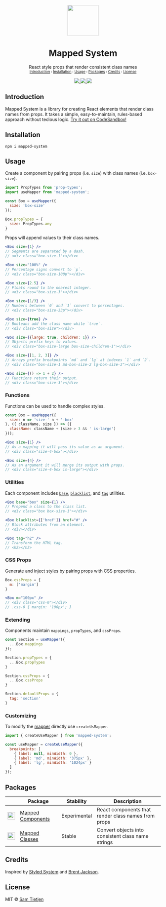 <div align="center">
  <img src="https://tietjeninteractive.com/projects/mapped-system/mapped-system.svg" width="100px" />
</div>

<h1 align="center">Mapped System</h1>

<p align="center">React style props that render consistent class names<br/>
<sub><a href="#Introduction">Introduction</a> : <a href="#Installation">Installation</a> : <a href="#Usage">Usage</a> : <a href="#Packages">Packages</a> : <a href="#Credits">Credits</a> : <a href="#License">License</a></sub></p>

<div align="center">
  <a href="https://www.npmjs.com/package/@samtietjen/mapped-system">
    <img src="https://img.shields.io/badge/npm-v0.3.0-black.svg">
  </a>
  <a href="https://nodejs.org/api/documentation.html#documentation_stability_index">
    <img src="https://img.shields.io/badge/stability-experimental-black.svg">
  </a>
  <a href="https://opensource.org/licenses/MIT">
    <img src="https://img.shields.io/badge/license-MIT-black.svg">
  </a>
</div>

## Introduction
Mapped System is a library for creating React elements that render class names from props. It takes a simple, easy-to-maintain, rules-based approach without tedious logic. [Try it out on CodeSandbox!](https://codesandbox.io/s/mapped-system-basic-example-xcnbp)

## Installation
```shell
npm i mapped-system
```

## Usage
Create a component by pairing props (i.e. `size`) with class names (i.e. `box-size`).

```jsx
import PropTypes from 'prop-types';
import useMapper from 'mapped-system';

const Box = useMapper({
  size: 'box-size'
});

Box.propTypes = {
  size: PropTypes.any
}
```

Props will append values to their class names.

```jsx
<Box size={1} />
// Segments are separated by a dash.
// <div class="box-size-1"></div>

<Box size="100%" />
// Percentage signs convert to `p`.
// <div class="box-size-100p"></div>

<Box size={2.5} />
// Floats round to the nearest integer.
// <div class="box-size-3"></div>

<Box size={1/3} />
// Numbers between `0` and `1` convert to percentages.
// <div class="box-size-33p"></div>

<Box size={true} />
// Booleans add the class name while `true`.
// <div class="box-size"></div>

<Box size={{large: true, children: 1}} />
// Objects prefix keys to values.
// <div class="box-size-large box-size-children-1"></div>

<Box size={[1, 2, 3]} />
// Arrays prefix breakpoints `md` and `lg` at indexes `1` and `2`.
// <div class="box-size-1 md-box-size-2 lg-box-size-3"></div>

<Box size={() => 1 + 2} />
// Functions return their output.
// <div class="box-size-3"></div>
```

### Functions
Functions can be used to handle complex styles.

```jsx
const Box = useMapper({
  size: n => 'size-' n + '-box'
}, ({ className, size }) => ({
  className: className + (size > 3 && ' is-large')
}));

<Box size={1} />
// As a mapping it will pass its value as an argument.
// <div class="size-4-box"></div>

<Box size={4} />
// As an argument it will merge its output with props.
// <div class="size-4-box is-large"></div>
```

### Utilities
Each component includes [`base`](packages/mapped-components#base), [`blacklist`](packages/mapped-components#blacklist), and [`tag`](packages/mapped-components#tag) utilities.

```jsx
<Box base="box" size={1} /> 
// Prepend a class to the class list.
// <div class="box box-size-1"></div>

<Box blacklist={['href']} href="#" /> 
// Block attributes from an element.
// <div></div>

<Box tag="h2" /> 
// Transform the HTML tag.
// <h2></h2>
```

### CSS Props
Generate and inject styles by pairing props with CSS properties.

```jsx
Box.cssProps = {
  m: ['margin']
}

<Box m="100px" /> 
// <div class="css-0"></div>
// .css-0 { margin: '100px'; }
```

### Extending
Components maintain `mappings`, `propTypes`, and `cssProps`.

```jsx
const Section = useMapper({
  ...Box.mappings
});

Section.propTypes = {
  ...Box.propTypes
}

Section.cssProps = {
  ...Box.cssProps
}

Section.defaultProps = {
  tag: 'section'
}
```

### Customizing
To modify the [mapper](packages/mapped-components#Usage) directly use `createUsMapper`.

```jsx
import { createUseMapper } from 'mapped-system';

const useMapper = createUseMapper({
  breakpoints: [
    { label: null, minWidth: 0 },
    { label: 'md', minWidth: '375px' },
    { label: 'lg', minWidth: '1024px' }
  ]
});
```

## Packages
|     | Package | Stability | Description |
| --- | ------- | --------- | ----------- |
| <img src="https://tietjeninteractive.com/projects/mapped-system/mapped-components.svg" width="24px" /> | [Mapped Components](packages/mapped-components) | Experimental | React components that render class names from props |
| <img src="https://tietjeninteractive.com/projects/mapped-system/mapped-classes.svg" width="24px" /> | [Mapped Classes](packages/mapped-classes) | Stable | Convert objects into consistent class name strings |

## Credits
Inspired by [Styled System](https://github.com/styled-system/styled-system) and [Brent Jackson](https://jxnblk.com/).

## License
MIT © [Sam Tietjen](https://samtietjen.com)